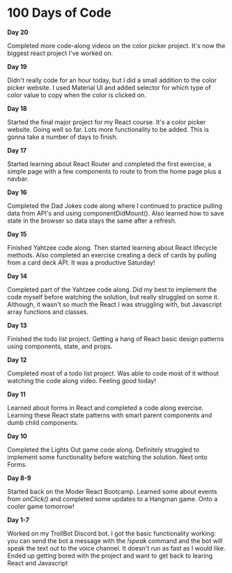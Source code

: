 # 100 Days of Code

<b>Day 20</b>
  <p>Completed more code-along videos on the color picker project. It's now the biggest react project I've worked on.</p>

<b>Day 19</b>
  <p>Didn't really code for an hour today, but I did a small addition to the color picker website. I used Material UI and added selector for which type of color value to copy when the color is clicked on.</p>

<b>Day 18</b>
  <p>Started the final major project for my React course. It's a color picker website. Going well so far. Lots more functionality to be added. This is gonna take a number of days to finish.</p>

<b>Day 17</b>
  <p>Started learning about React Router and completed the first exercise, a simple page with a few components to route to from the home page plus a navbar.</p>

<b>Day 16</b>
  <p>Completed the Dad Jokes code along where I continued to practice pulling data from API's and using componentDidMount(). Also learned how to save state in the browser so data stays the same after a refresh.</p>

<b>Day 15</b>
  <p>Finished Yahtzee code along. Then started learning about React lifecycle methods. Also completed an exercise creating a deck of cards by pulling from a card deck API. It was a productive Saturday!</p>

<b>Day 14</b>
  <p>Completed part of the Yahtzee code along. Did my best to implement the code myself before watching the solution, but really struggled on some it. Although, it wasn't so much the React I was struggling with, but Javascript array functions and classes.</p>

<b>Day 13</b>
  <p>Finished the todo list project. Getting a hang of React basic design patterns using components, state, and props.</p>

<b>Day 12</b>
  <p>Completed most of a todo list project. Was able to code most of it without watching the code along video. Feeling good today!</p>

<b>Day 11</b>
  <p>Learned about forms in React and completed a code along exercise. Learning these React state patterns with smart parent components and dumb child components.</p>

<b>Day 10</b>
  <p>Completed the Lights Out game code along. Definitely struggled to implement some functionality before watching the solution. Next onto Forms.</p>

<b>Day 8-9</b>
  <p>Started back on the Moder React Bootcamp. Learned some about events from <em>onClick()</em> and completed some updates to a Hangman game. Onto a cooler game tomorrow!</p>

<b>Day 1-7</b>
  <p>Worked on my TrollBot Discord bot. I got the basic functionality working: you can send the bot a message with the <em>!speak</em> command and the bot will speak the text out to the voice channel. It doesn't run as fast as I would like. Ended up getting bored with the project and want to get back to learing React and Javascript</p>

